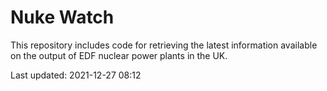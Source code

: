 # Nuke Watch

This repository includes code for retrieving the latest information available on the output of EDF nuclear power plants in the UK.

Last updated: 2021-12-27 08:12